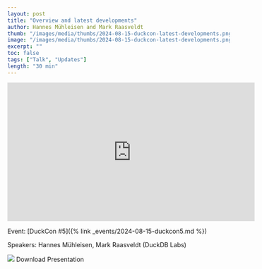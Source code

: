 ```yaml
---
layout: post
title: "Overview and latest developments"
author: Hannes Mühleisen and Mark Raasveldt
thumb: "/images/media/thumbs/2024-08-15-duckcon-latest-developments.png"
image: "/images/media/thumbs/2024-08-15-duckcon-latest-developments.png"
excerpt: ""
toc: false
tags: ["Talk", "Updates"]
length: "30 min"
---
```


<div class="video-container">
<iframe width="560" height="315" src="https://www.youtube-nocookie.com/embed/xX6qnP2H5wk?si=7nUCLymvtVwG51nc" title="YouTube video player" frameborder="0" allow="accelerometer; autoplay; clipboard-write; encrypted-media; gyroscope; picture-in-picture; web-share" referrerpolicy="strict-origin-when-cross-origin" allowfullscreen></iframe>
</div>

Event: [DuckCon #5]({% link _events/2024-08-15-duckcon5.md %})

Speakers: Hannes Mühleisen, Mark Raasveldt (DuckDB Labs)

<div class="box-link-wrapper">
	<div class="box-link full-width">
		<a href="https://blobs.duckdb.org/events/duckcon5/hannes-muhleisen-mark-raasveldt-introduction-and-state-of-project.pdf"></a>
		<span class="symbol"><img src="{% link images/icons/doc.svg %}"></span>
		<span>Download Presentation</span>
		<span class="chevron"></span>
	</div>
</div>
